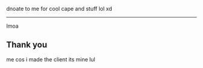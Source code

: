 

dnoate to me for cool cape and stuff lol xd

***


lmoa

## Thank you

me cos i made the client its mine lul

